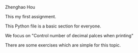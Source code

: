 Zhenghao Hou

This my first assignment.

This Python file is a basic section for everyone.

We focus on "Control number of decimal palces when printing"

There are some exercises which are simple for this topic.
